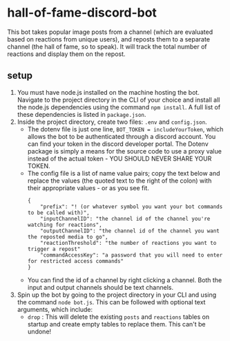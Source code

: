 # hall-of-fame-discord-bot
This bot takes popular image posts from a channel (which are evaluated based on reactions from unique users), and reposts them to a separate channel (the hall of fame, so to speak). It will track the total number of reactions and display them on the repost.

## setup
1. You must have node.js installed on the machine hosting the bot. Navigate to the project directory in the CLI of your choice and install all the node.js dependencies using the command `npm install`. A full list of these dependencies is listed in `package.json`.
2. Inside the project directory, create two files: `.env` and `config.json`. 
	- The dotenv file is just one line, `BOT_TOKEN = includeYourToken`, which allows the bot to be authenticated through a discord account. You can find your token in the discord developer portal. The Dotenv package is simply a means for the source code to use a proxy value instead of the actual token - YOU SHOULD NEVER SHARE YOUR TOKEN.
	- The config file is a list of name value pairs; copy the text below and replace the values (the quoted text to the right of the colon) with their appropriate values - or as you see fit.
		``` 
		{
			"prefix": "! (or whatever symbol you want your bot commands to be called with)",
			"inputChannelID": "the channel id of the channel you're watching for reactions",
			"outputChannelID": "the channel id of the channel you want the reposted media to go",
			"reactionThreshold": "the number of reactions you want to trigger a repost"
			"commandAccessKey": "a password that you will need to enter for restricted access commands"
		}
		```
	- You can find the id of a channel by right clicking a channel. Both the input and output channels should be text channels.
3. Spin up the bot by going to the project directory in your CLI and using the command `node bot.js`. This can be followed with optional text arguments, which include:
	- `drop` : This will delete the existing `posts` and `reactions` tables on startup and create empty tables to replace them. This can't be undone!